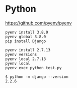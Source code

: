 # Python

https://github.com/pyenv/pyenv

```
pyenv install 3.8.0
pyenv global 3.8.0
pip install Django
```

```
pyenv install 2.7.13
pyenv versions
pyenv local 2.7.13
pyenv local
pyenv exec python test.py
```

```
$ python -m django --version
2.2.6
```
